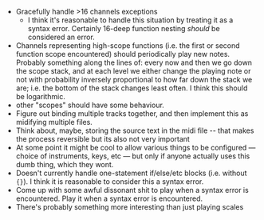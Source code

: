 * Gracefully handle >16 channels exceptions
  * I think it's reasonable to handle this situation by treating it as a syntax error. Certainly 16-deep function nesting *should* be considered an error.
* Channels representing high-scope functions (i.e. the first or second function scope encountered) should periodically play new notes.
  Probably something along the lines of: every now and then we go down the scope stack, and at each level we either change the playing
  note or not with probability inversely proportional to how far down the stack we are; i.e. the bottom of the stack changes least often.
  I think this should be logarithmic.
* other "scopes" should have some behaviour.
* Figure out binding multiple tracks together, and then implement this as midifying multiple files.
* Think about, maybe, storing the source text in the midi file -- that makes the process reversible but its also not very important
* At some point it might be cool to allow various things to be configured — choice of instruments, keys, etc —
  but only if anyone actually uses this dumb thing, which they wont.
* Doesn't currently handle one-statement if/else/etc blocks (i.e. without `{}`). I think it is reasonable to consider this a syntax error.
* Come up with some awful dissonant shit to play when a syntax error is encountered. Play it when a syntax error is encountered.
* There's probably something more interesting than just playing scales

